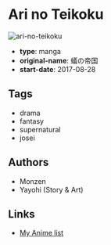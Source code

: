 # Ari no Teikoku

![ari-no-teikoku](https://cdn.myanimelist.net/images/manga/3/246331.jpg)

-   **type**: manga
-   **original-name**: 蟻の帝国
-   **start-date**: 2017-08-28

## Tags

-   drama
-   fantasy
-   supernatural
-   josei

## Authors

-   Monzen
-   Yayohi (Story & Art)

## Links

-   [My Anime list](https://myanimelist.net/manga/109351/Ari_no_Teikoku)

